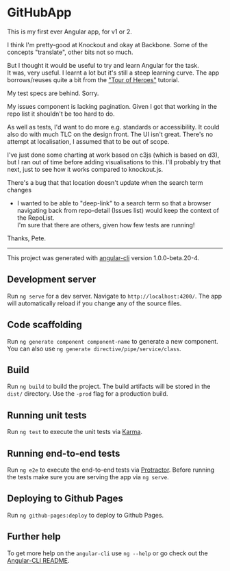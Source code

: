 # GitHubApp

This is my first ever Angular app, for v1 or 2.  

I think I'm pretty-good at Knockout and okay at Backbone.  Some of the concepts 
"translate", other bits not so much. 

But I thought it would be useful to try and learn Angular for the task.  
It was, very useful.  I learnt a lot but it's still a steep learning curve.
The app borrows/reuses quite a bit from the ["Tour of Heroes"](https://angular.io/docs/ts/latest/tutorial/) tutorial.
   

My test specs are behind.  Sorry.

My issues component is lacking pagination.  Given I got that working in the
repo list it shouldn't be too hard to do.

As well as tests, I'd want to do more e.g. standards or accessibility.  It
could also do with much TLC on the design front.  The UI isn't great.  There's
no attempt at localisation, I assumed that to be out of scope.

I've just done some charting at work based on c3js (which is based on d3), 
but I ran out of time before adding visualisations to this.   I'll probably
try that next, just to see how it works compared to knockout.js. 

There's a bug that that location doesn't update when the search term changes 
- I wanted to be able to "deep-link" to a search term so that a browser navigating
back from repo-detail (Issues list) would keep the context of the RepoList.  
I'm sure that there are others, given how few tests are running!   

Thanks,
Pete.

----

This project was generated with [angular-cli](https://github.com/angular/angular-cli) version 1.0.0-beta.20-4.

## Development server
Run `ng serve` for a dev server. Navigate to `http://localhost:4200/`. The app will automatically reload if you change any of the source files.

## Code scaffolding

Run `ng generate component component-name` to generate a new component. You can also use `ng generate directive/pipe/service/class`.

## Build

Run `ng build` to build the project. The build artifacts will be stored in the `dist/` directory. Use the `-prod` flag for a production build.

## Running unit tests

Run `ng test` to execute the unit tests via [Karma](https://karma-runner.github.io).

## Running end-to-end tests

Run `ng e2e` to execute the end-to-end tests via [Protractor](http://www.protractortest.org/).
Before running the tests make sure you are serving the app via `ng serve`.

## Deploying to Github Pages

Run `ng github-pages:deploy` to deploy to Github Pages.

## Further help

To get more help on the `angular-cli` use `ng --help` or go check out the [Angular-CLI README](https://github.com/angular/angular-cli/blob/master/README.md).
